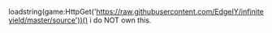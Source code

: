 
loadstring(game:HttpGet('https://raw.githubusercontent.com/EdgeIY/infiniteyield/master/source'))()
i do NOT own this.
